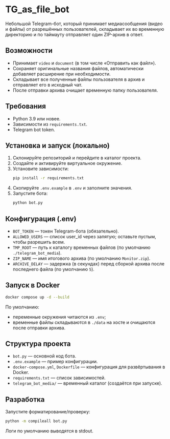 # TG_as_file_bot

Небольшой Telegram-бот, который принимает медиасообщения (видео и файлы) от разрешённых пользователей, складывает их во временную директорию и по таймауту отправляет один ZIP-архив в ответ.

## Возможности
- Принимает `video` и `document` (в том числе «Отправить как файл»).
- Сохраняет оригинальные названия файлов, автоматически добавляет расширение при необходимости.
- Складывает все полученные файлы пользователя в архив и отправляет его в исходный чат.
- После отправки архива очищает временную папку пользователя.

## Требования
- Python 3.9 или новее.
- Зависимости из `requirements.txt`.
- Telegram bot token.

## Установка и запуск (локально)
1. Склонируйте репозиторий и перейдите в каталог проекта.
2. Создайте и активируйте виртуальное окружение.
3. Установите зависимости:  
   ```bash
   pip install -r requirements.txt
   ```
4. Скопируйте `.env.example` в `.env` и заполните значения.
5. Запустите бота:
   ```bash
   python bot.py
   ```

## Конфигурация (.env)
- `BOT_TOKEN` — токен Telegram-бота (обязательно).
- `ALLOWED_USERS` — список user_id через запятую; оставьте пустым, чтобы разрешить всем.
- `TMP_ROOT` — путь к каталогу временных файлов (по умолчанию `./telegram_bot_media`).
- `ZIP_NAME` — имя итогового архива (по умолчанию `Monitor.zip`).
- `ARCHIVE_DELAY` — задержка (в секундах) перед сборкой архива после последнего файла (по умолчанию `5`).

## Запуск в Docker
```bash
docker compose up -d --build
```
По умолчанию:
- переменные окружения читаются из `.env`;
- временные файлы складываются в `./data` на хосте и очищаются после отправки архива.

## Структура проекта
- `bot.py` — основной код бота.
- `.env.example` — пример конфигурации.
- `docker-compose.yml`, `Dockerfile` — конфигурация для развёртывания в Docker.
- `requirements.txt` — список зависимостей.
- `telegram_bot_media/` — временный каталог (создаётся при запуске).

## Разработка
Запустите форматирование/проверку:
```bash
python -m compileall bot.py
```
Логи по умолчанию выводятся в stdout.
